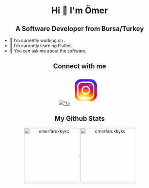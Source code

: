 <h1 align="center">Hi 👋 I'm Ömer</h1>
<h2 align="center">A Software Developer from Bursa/Turkey</h2>



- 🔭 I’m currently working on .
- 🌱 I’m currently learning Flutter.
- 💬 You can ask me about the software.
<h2 align="center">Connect with me</h2>
<p align ="center"> 
    <a href ="https://www.linkedin.com/in/omerfarukkayikci" target ="_blank"> <img src="<img src="https://img.icons8.com/external-justicon-flat-justicon/64/000000/external-linkedin-social-media-justicon-flat-justicon.png"/>"/></a>
    <a href ="https://www.linkedin.com/in/omerfarukkayikci" target ="_blank"><svg xmlns="http://www.w3.org/2000/svg" x="0px" y="0px"
width="96" height="96"
viewBox="0 0 48 48"
style=" fill:#000000;"><path fill="#304ffe" d="M41.67,13.48c-0.4,0.26-0.97,0.5-1.21,0.77c-0.09,0.09-0.14,0.19-0.12,0.29v1.03l-0.3,1.01l-0.3,1l-0.33,1.1 l-0.68,2.25l-0.66,2.22l-0.5,1.67c0,0.26-0.01,0.52-0.03,0.77c-0.07,0.96-0.27,1.88-0.59,2.74c-0.19,0.53-0.42,1.04-0.7,1.52 c-0.1,0.19-0.22,0.38-0.34,0.56c-0.4,0.63-0.88,1.21-1.41,1.72c-0.41,0.41-0.86,0.79-1.35,1.11c0,0,0,0-0.01,0 c-0.08,0.07-0.17,0.13-0.27,0.18c-0.31,0.21-0.64,0.39-0.98,0.55c-0.23,0.12-0.46,0.22-0.7,0.31c-0.05,0.03-0.11,0.05-0.16,0.07 c-0.57,0.27-1.23,0.45-1.89,0.54c-0.04,0.01-0.07,0.01-0.11,0.02c-0.4,0.07-0.79,0.13-1.19,0.16c-0.18,0.02-0.37,0.03-0.55,0.03 l-0.71-0.04l-3.42-0.18c0-0.01-0.01,0-0.01,0l-1.72-0.09c-0.13,0-0.27,0-0.4-0.01c-0.54-0.02-1.06-0.08-1.58-0.19 c-0.01,0-0.01,0-0.01,0c-0.95-0.18-1.86-0.5-2.71-0.93c-0.47-0.24-0.93-0.51-1.36-0.82c-0.18-0.13-0.35-0.27-0.52-0.42 c-0.48-0.4-0.91-0.83-1.31-1.27c-0.06-0.06-0.11-0.12-0.16-0.18c-0.06-0.06-0.12-0.13-0.17-0.19c-0.38-0.48-0.7-0.97-0.96-1.49 c-0.24-0.46-0.43-0.95-0.58-1.49c-0.06-0.19-0.11-0.37-0.15-0.57c-0.01-0.01-0.02-0.03-0.02-0.05c-0.1-0.41-0.19-0.84-0.24-1.27 c-0.06-0.33-0.09-0.66-0.09-1c-0.02-0.13-0.02-0.27-0.02-0.4l1.91-2.95l1.87-2.88l0.85-1.31l0.77-1.18l0.26-0.41v-1.03 c0.02-0.23,0.03-0.47,0.02-0.69c-0.01-0.7-0.15-1.38-0.38-2.03c-0.22-0.69-0.53-1.34-0.85-1.94c-0.38-0.69-0.78-1.31-1.11-1.87 C14,7.4,13.66,6.73,13.75,6.26C14.47,6.09,15.23,6,16,6h16c4.18,0,7.78,2.6,9.27,6.26C41.43,12.65,41.57,13.06,41.67,13.48z"></path><path fill="#4928f4" d="M42,16v0.27l-1.38,0.8l-0.88,0.51l-0.97,0.56l-1.94,1.13l-1.9,1.1l-1.94,1.12l-0.77,0.45 c0,0.48-0.12,0.92-0.34,1.32c-0.31,0.58-0.83,1.06-1.49,1.47c-0.67,0.41-1.49,0.74-2.41,0.98c0,0,0-0.01-0.01,0 c-3.56,0.92-8.42,0.5-10.78-1.26c-0.66-0.49-1.12-1.09-1.32-1.78c-0.06-0.23-0.09-0.48-0.09-0.73v-7.19 c0.01-0.15-0.09-0.3-0.27-0.45c-0.54-0.43-1.81-0.84-3.23-1.25c-1.11-0.31-2.3-0.62-3.3-0.92c-0.79-0.24-1.46-0.48-1.86-0.71 c0.18-0.35,0.39-0.7,0.61-1.03c1.4-2.05,3.54-3.56,6.02-4.13C14.47,6.09,15.23,6,16,6h10.8c5.37,0.94,10.32,3.13,14.47,6.26 c0.16,0.39,0.3,0.8,0.4,1.22c0.18,0.66,0.29,1.34,0.32,2.05C42,15.68,42,15.84,42,16z"></path><path fill="#6200ea" d="M42,16v4.41l-0.22,0.68l-0.75,2.33l-0.78,2.4l-0.41,1.28l-0.38,1.19l-0.37,1.13l-0.36,1.12l-0.19,0.59 l-0.25,0.78c0,0.76-0.02,1.43-0.07,2c-0.01,0.06-0.02,0.12-0.02,0.18c-0.06,0.53-0.14,0.98-0.27,1.36 c-0.01,0.06-0.03,0.12-0.05,0.17c-0.26,0.72-0.65,1.18-1.23,1.48c-0.14,0.08-0.3,0.14-0.47,0.2c-0.53,0.18-1.2,0.27-2.02,0.32 c-0.6,0.04-1.29,0.05-2.07,0.05H31.4l-1.19-0.05L30,37.61l-2.17-0.09l-2.2-0.09l-7.25-0.3l-1.88-0.08h-0.26 c-0.78-0.01-1.45-0.06-2.03-0.14c-0.84-0.13-1.49-0.35-1.98-0.68c-0.7-0.45-1.11-1.11-1.35-2.03c-0.06-0.22-0.11-0.45-0.14-0.7 c-0.1-0.58-0.15-1.25-0.18-2c0-0.15,0-0.3-0.01-0.46c-0.01-0.01,0-0.01,0-0.01v-0.58c-0.01-0.29-0.01-0.59-0.01-0.9l0.05-1.61 l0.03-1.15l0.04-1.34v-0.19l0.07-2.46l0.07-2.46l0.07-2.31l0.06-2.27l0.02-0.6c0-0.31-1.05-0.49-2.22-0.64 c-0.93-0.12-1.95-0.23-2.56-0.37c0.05-0.23,0.1-0.46,0.16-0.68c0.18-0.72,0.45-1.4,0.79-2.05c0.18-0.35,0.39-0.7,0.61-1.03 c2.16-0.95,4.41-1.69,6.76-2.17c2.06-0.43,4.21-0.66,6.43-0.66c7.36,0,14.16,2.49,19.54,6.69c0.52,0.4,1.03,0.83,1.53,1.28 C42,15.68,42,15.84,42,16z"></path><path fill="#673ab7" d="M42,18.37v4.54l-0.55,1.06l-1.05,2.05l-0.56,1.08l-0.51,0.99l-0.22,0.43c0,0.31,0,0.61-0.02,0.9 c0,0.43-0.02,0.84-0.05,1.22c-0.04,0.45-0.1,0.86-0.16,1.24c-0.15,0.79-0.36,1.47-0.66,2.03c-0.04,0.07-0.08,0.14-0.12,0.2 c-0.11,0.18-0.24,0.35-0.38,0.51c-0.18,0.22-0.38,0.41-0.61,0.57c-0.34,0.26-0.74,0.47-1.2,0.63c-0.57,0.21-1.23,0.35-2.01,0.43 c-0.51,0.05-1.07,0.08-1.68,0.08l-0.42,0.02l-2.08,0.12h-0.01L27.5,36.6l-2.25,0.13l-3.1,0.18l-3.77,0.22l-0.55,0.03 c-0.51,0-0.99-0.03-1.45-0.09c-0.05-0.01-0.09-0.02-0.14-0.02c-0.68-0.11-1.3-0.29-1.86-0.54c-0.68-0.3-1.27-0.7-1.77-1.18 c-0.44-0.43-0.82-0.92-1.13-1.47c-0.07-0.13-0.14-0.25-0.2-0.39c-0.3-0.59-0.54-1.25-0.72-1.97c-0.03-0.12-0.06-0.25-0.08-0.38 c-0.06-0.23-0.11-0.47-0.14-0.72c-0.11-0.64-0.17-1.32-0.2-2.03v-0.01c-0.01-0.29-0.02-0.57-0.02-0.87l-0.49-1.17l-0.07-0.18 L9.5,25.99L8.75,24.2l-0.12-0.29l-0.72-1.73l-0.8-1.93c0,0,0,0-0.01,0L6.29,18.3L6,17.59V16c0-0.63,0.06-1.25,0.17-1.85 c0.05-0.23,0.1-0.46,0.16-0.68c0.85-0.49,1.74-0.94,2.65-1.34c2.08-0.93,4.31-1.62,6.62-2.04c1.72-0.31,3.51-0.48,5.32-0.48 c7.31,0,13.94,2.65,19.12,6.97c0.2,0.16,0.39,0.32,0.58,0.49C41.09,17.48,41.55,17.91,42,18.37z"></path><path fill="#8e24aa" d="M42,21.35v5.14l-0.57,1.19l-1.08,2.25l-0.01,0.03c0,0.43-0.02,0.82-0.05,1.17c-0.1,1.15-0.38,1.88-0.84,2.33 c-0.33,0.34-0.74,0.53-1.25,0.63c-0.03,0.01-0.07,0.01-0.1,0.02c-0.16,0.03-0.33,0.05-0.51,0.05c-0.62,0.06-1.35,0.02-2.19-0.04 c-0.09,0-0.19-0.01-0.29-0.02c-0.61-0.04-1.26-0.08-1.98-0.11c-0.39-0.01-0.8-0.02-1.22-0.02h-0.02l-1.01,0.08h-0.01l-2.27,0.16 l-2.59,0.2l-0.38,0.03l-3.03,0.22l-1.57,0.12l-1.55,0.11c-0.27,0-0.53,0-0.79-0.01c0,0-0.01-0.01-0.01,0 c-1.13-0.02-2.14-0.09-3.04-0.26c-0.83-0.14-1.56-0.36-2.18-0.69c-0.64-0.31-1.17-0.75-1.6-1.31c-0.41-0.55-0.71-1.24-0.9-2.07 c0-0.01,0-0.01,0-0.01c-0.14-0.67-0.22-1.45-0.22-2.33l-0.15-0.27L9.7,26.35l-0.13-0.22L9.5,25.99l-0.93-1.65l-0.46-0.83 l-0.58-1.03l-1-1.79L6,19.75v-3.68c0.88-0.58,1.79-1.09,2.73-1.55c1.14-0.58,2.32-1.07,3.55-1.47c1.34-0.44,2.74-0.79,4.17-1.02 c1.45-0.24,2.94-0.36,4.47-0.36c6.8,0,13.04,2.43,17.85,6.47c0.22,0.17,0.43,0.36,0.64,0.54c0.84,0.75,1.64,1.56,2.37,2.41 C41.86,21.18,41.94,21.26,42,21.35z"></path><path fill="#c2185b" d="M42,24.71v7.23c-0.24-0.14-0.57-0.31-0.98-0.49c-0.22-0.11-0.47-0.22-0.73-0.32 c-0.38-0.17-0.79-0.33-1.25-0.49c-0.1-0.04-0.2-0.07-0.31-0.1c-0.18-0.07-0.37-0.13-0.56-0.19c-0.59-0.18-1.24-0.35-1.92-0.5 c-0.26-0.05-0.53-0.1-0.8-0.14c-0.87-0.15-1.8-0.24-2.77-0.25c-0.08-0.01-0.17-0.01-0.25-0.01l-2.57,0.02l-3.5,0.02h-0.01 l-7.49,0.06c-2.38,0-3.84,0.57-4.72,0.8c0,0-0.01,0-0.01,0.01c-0.93,0.24-1.22,0.09-1.3-1.54c-0.02-0.45-0.03-1.03-0.03-1.74 l-0.56-0.43l-0.98-0.74l-0.6-0.46l-0.12-0.09L8.88,24.1l-0.25-0.19l-0.52-0.4l-0.96-0.72L6,21.91v-3.4 c0.1-0.08,0.19-0.15,0.29-0.21c1.45-1,3-1.85,4.64-2.54c1.46-0.62,3-1.11,4.58-1.46c0.43-0.09,0.87-0.18,1.32-0.24 c1.33-0.23,2.7-0.34,4.09-0.34c6.01,0,11.53,2.09,15.91,5.55c0.66,0.52,1.3,1.07,1.9,1.66c0.82,0.78,1.59,1.61,2.3,2.49 c0.14,0.18,0.28,0.36,0.42,0.55C41.64,24.21,41.82,24.46,42,24.71z"></path><path fill="#d81b60" d="M42,28.72V32c0,0.65-0.06,1.29-0.18,1.91c-0.18,0.92-0.49,1.8-0.91,2.62c-0.22,0.05-0.47,0.05-0.75,0.01 c-0.63-0.11-1.37-0.44-2.17-0.87c-0.04-0.01-0.08-0.03-0.11-0.05c-0.25-0.13-0.51-0.27-0.77-0.43c-0.53-0.29-1.09-0.61-1.65-0.91 c-0.12-0.06-0.24-0.12-0.35-0.18c-0.64-0.33-1.3-0.63-1.96-0.86c0,0,0,0-0.01,0c-0.14-0.05-0.29-0.1-0.44-0.14 c-0.57-0.16-1.15-0.26-1.71-0.26l-1.1-0.32l-4.87-1.41c0,0,0,0-0.01,0l-2.99-0.87h-0.01l-1.3-0.38c-3.76,0-6.07,1.6-7.19,0.99 c-0.44-0.23-0.7-0.81-0.79-1.95c-0.03-0.32-0.04-0.68-0.04-1.1l-1.17-0.57l-0.05-0.02h-0.01l-0.84-0.42L9.7,26.35l-0.07-0.03 l-0.17-0.09L7.5,25.28L6,24.55v-3.43c0.17-0.15,0.35-0.29,0.53-0.43c0.19-0.15,0.38-0.29,0.57-0.44c0.01,0,0.01,0,0.01,0 c1.18-0.85,2.43-1.6,3.76-2.22c1.55-0.74,3.2-1.31,4.91-1.68c0.25-0.06,0.51-0.12,0.77-0.16c1.42-0.27,2.88-0.41,4.37-0.41 c5.27,0,10.11,1.71,14.01,4.59c1.13,0.84,2.18,1.77,3.14,2.78c0.79,0.83,1.52,1.73,2.18,2.67c0.05,0.07,0.1,0.14,0.15,0.2 c0.37,0.54,0.71,1.09,1.03,1.66C41.64,28.02,41.82,28.37,42,28.72z"></path><path fill="#f50057" d="M41.82,33.91c-0.18,0.92-0.49,1.8-0.91,2.62c-0.19,0.37-0.4,0.72-0.63,1.06c-0.14,0.21-0.29,0.41-0.44,0.6 c-0.36-0.14-0.89-0.34-1.54-0.56c0,0,0,0,0-0.01c-0.49-0.17-1.05-0.35-1.65-0.52c-0.17-0.05-0.34-0.1-0.52-0.15 c-0.71-0.19-1.45-0.36-2.17-0.46c-0.6-0.1-1.19-0.16-1.74-0.16l-0.46-0.13h-0.01l-2.42-0.7l-1.49-0.43l-1.66-0.48h-0.01l-0.54-0.15 l-6.53-1.88l-1.88-0.54l-1.4-0.33l-2.28-0.54l-0.28-0.07c0,0,0,0-0.01,0l-2.29-0.53c0-0.01,0-0.01,0-0.01l-0.41-0.09l-0.21-0.05 l-1.67-0.39l-0.19-0.05l-1.42-1.17L6,27.9v-4.08c0.37-0.36,0.75-0.7,1.15-1.03c0.12-0.11,0.25-0.21,0.38-0.31 c0.12-0.1,0.25-0.2,0.38-0.3c0.91-0.69,1.87-1.31,2.89-1.84c1.3-0.7,2.68-1.26,4.13-1.66c0.28-0.09,0.56-0.17,0.85-0.23 c1.64-0.41,3.36-0.62,5.14-0.62c4.47,0,8.63,1.35,12.07,3.66c1.71,1.15,3.25,2.53,4.55,4.1c0.66,0.79,1.26,1.62,1.79,2.5 c0.05,0.07,0.09,0.13,0.13,0.2c0.32,0.53,0.62,1.08,0.89,1.64c0.25,0.5,0.47,1,0.67,1.52C41.34,32.25,41.6,33.07,41.82,33.91z"></path><path fill="#ff1744" d="M40.28,37.59c-0.14,0.21-0.29,0.41-0.44,0.6c-0.44,0.55-0.92,1.05-1.46,1.49c-0.47,0.39-0.97,0.74-1.5,1.04 c-0.2-0.05-0.4-0.11-0.61-0.19c-0.66-0.23-1.35-0.61-1.99-1.01c-0.96-0.61-1.79-1.27-2.16-1.57c-0.14-0.12-0.21-0.18-0.21-0.18 l-1.7-0.15L30,37.6l-2.2-0.19l-2.28-0.2l-3.37-0.3l-5.34-0.47l-0.02-0.01l-1.88-0.91l-1.9-0.92l-1.53-0.74l-0.33-0.16l-0.41-0.2 l-1.42-0.69L7.43,31.9l-0.59-0.29L6,31.35v-4.47c0.47-0.56,0.97-1.09,1.5-1.6c0.34-0.32,0.7-0.64,1.07-0.94 c0.06-0.05,0.12-0.1,0.18-0.14c0.04-0.05,0.09-0.08,0.13-0.1c0.59-0.48,1.21-0.91,1.85-1.3c0.74-0.47,1.52-0.89,2.33-1.24 c0.87-0.39,1.78-0.72,2.72-0.97c1.63-0.46,3.36-0.7,5.14-0.7c4.08,0,7.85,1.24,10.96,3.37c1.99,1.36,3.71,3.08,5.07,5.07 c0.45,0.64,0.85,1.32,1.22,2.02c0.13,0.26,0.26,0.52,0.37,0.78c0.12,0.25,0.23,0.5,0.34,0.75c0.21,0.52,0.4,1.04,0.57,1.58 c0.32,1,0.56,2.02,0.71,3.08C40.21,36.89,40.25,37.24,40.28,37.59z"></path><path fill="#ff5722" d="M38.39,39.42c0,0.08,0,0.17-0.01,0.26c-0.47,0.39-0.97,0.74-1.5,1.04c-0.22,0.12-0.44,0.24-0.67,0.34 c-0.23,0.11-0.46,0.21-0.7,0.3c-0.34-0.18-0.8-0.4-1.29-0.61c-0.69-0.31-1.44-0.59-2.02-0.68c-0.14-0.03-0.27-0.04-0.39-0.04 l-1.64-0.21h-0.02l-2.04-0.27l-2.06-0.27l-0.96-0.12l-7.56-0.98c-0.49,0-1.01-0.03-1.55-0.1c-0.66-0.06-1.35-0.16-2.04-0.3 c-0.68-0.12-1.37-0.28-2.03-0.45c-0.69-0.16-1.37-0.35-2-0.53c-0.73-0.22-1.41-0.43-1.98-0.62c-0.47-0.15-0.87-0.29-1.18-0.4 c-0.18-0.43-0.33-0.88-0.44-1.34C6.1,33.66,6,32.84,6,32v-1.67c0.32-0.53,0.67-1.05,1.06-1.54c0.71-0.94,1.52-1.8,2.4-2.56 c0.03-0.04,0.07-0.07,0.1-0.09l0.01-0.01c0.31-0.28,0.63-0.53,0.97-0.77c0.04-0.04,0.08-0.07,0.12-0.1 c0.16-0.12,0.33-0.24,0.51-0.35c1.43-0.97,3.01-1.73,4.7-2.24c1.6-0.48,3.29-0.73,5.05-0.73c3.49,0,6.75,1.03,9.47,2.79 c2.01,1.29,3.74,2.99,5.06,4.98c0.16,0.23,0.31,0.46,0.46,0.7c0.69,1.17,1.26,2.43,1.68,3.75c0.05,0.15,0.09,0.3,0.13,0.46 c0.08,0.27,0.15,0.55,0.21,0.83c0.02,0.07,0.04,0.14,0.06,0.22c0.14,0.63,0.24,1.29,0.31,1.95c0,0.01,0,0.01,0,0.01 C38.36,38.22,38.39,38.82,38.39,39.42z"></path><path fill="#ff6f00" d="M36.33,39.42c0,0.35-0.02,0.73-0.06,1.11c-0.02,0.18-0.04,0.36-0.06,0.53c-0.23,0.11-0.46,0.21-0.7,0.3 c-0.45,0.17-0.91,0.31-1.38,0.41c-0.32,0.07-0.65,0.13-0.98,0.16h-0.01c-0.31-0.19-0.67-0.42-1.04-0.68 c-0.67-0.47-1.37-1-1.93-1.43c-0.01-0.01-0.01-0.01-0.02-0.02c-0.59-0.45-1.01-0.79-1.01-0.79l-1.06,0.04l-2.04,0.07l-0.95,0.04 l-3.82,0.14l-3.23,0.12c-0.21,0.01-0.46,0.01-0.77,0h-0.01c-0.42-0.01-0.92-0.04-1.47-0.09c-0.64-0.05-1.34-0.11-2.05-0.18 c-0.69-0.08-1.39-0.16-2.06-0.24c-0.74-0.08-1.44-0.17-2.04-0.25c-0.47-0.06-0.88-0.11-1.21-0.15c-0.28-0.32-0.53-0.65-0.77-1.01 c-0.36-0.54-0.67-1.11-0.91-1.72c-0.18-0.43-0.33-0.88-0.44-1.34c0.29-0.89,0.67-1.73,1.12-2.54c0.36-0.66,0.78-1.29,1.24-1.89 c0.45-0.59,0.94-1.14,1.47-1.64v-0.01c0.15-0.15,0.3-0.29,0.45-0.42c0.28-0.26,0.57-0.5,0.87-0.73h0.01 c0.01-0.02,0.02-0.02,0.03-0.03c0.24-0.19,0.49-0.36,0.74-0.53c1.48-1.01,3.15-1.76,4.95-2.2c1.19-0.29,2.44-0.45,3.73-0.45 c2.54,0,4.94,0.61,7.05,1.71h0.01c1.81,0.93,3.41,2.21,4.7,3.75c0.71,0.82,1.32,1.72,1.82,2.67c0.35,0.64,0.65,1.31,0.9,1.99 c0.02,0.06,0.04,0.11,0.06,0.16c0.17,0.5,0.32,1.02,0.45,1.54c0.09,0.37,0.16,0.75,0.22,1.13c0.02,0.12,0.04,0.23,0.05,0.35 C36.28,37.99,36.33,38.7,36.33,39.42z"></path><path fill="#ff9800" d="M34.28,39.42v0.1c0,0.34-0.03,0.77-0.06,1.23c-0.03,0.34-0.06,0.69-0.09,1.02c-0.32,0.07-0.65,0.13-0.98,0.16 h-0.01C32.76,41.98,32.39,42,32,42h-1.75l-0.38-0.11l-1.97-0.6l-2-0.6l-4.63-1.39l-2-0.6c0,0-0.83,0.33-2,0.72h-0.01 c-0.45,0.15-0.94,0.31-1.46,0.47c-0.65,0.19-1.34,0.38-2.02,0.53c-0.7,0.16-1.39,0.28-2.01,0.33c-0.19,0.02-0.38,0.03-0.55,0.03 c-0.56-0.31-1.1-0.68-1.59-1.09c-0.43-0.36-0.83-0.75-1.2-1.18c-0.28-0.32-0.53-0.65-0.77-1.01c0.07-0.45,0.15-0.89,0.27-1.32 c0.3-1.19,0.77-2.33,1.39-3.37c0.34-0.59,0.72-1.16,1.16-1.69c0.01-0.03,0.04-0.06,0.07-0.08c-0.01-0.01,0-0.01,0-0.01 c0.13-0.17,0.27-0.33,0.41-0.48c0-0.01,0-0.01,0-0.01c0.41-0.44,0.83-0.86,1.29-1.25c0.16-0.13,0.31-0.26,0.48-0.39 c0.03-0.03,0.06-0.05,0.1-0.08c2.25-1.72,5.06-2.76,8.09-2.76c3.44,0,6.57,1.29,8.94,3.41c1.14,1.03,2.11,2.26,2.84,3.63 c0.06,0.1,0.12,0.21,0.17,0.32c0.09,0.18,0.18,0.37,0.26,0.57c0.33,0.72,0.59,1.48,0.77,2.26c0.02,0.08,0.04,0.16,0.06,0.24 c0.08,0.37,0.15,0.75,0.2,1.13C34.24,38.21,34.28,38.81,34.28,39.42z"></path><path fill="#ffc107" d="M32.22,39.42c0,0.2-0.01,0.42-0.02,0.65c-0.02,0.37-0.05,0.77-0.1,1.18c-0.02,0.25-0.06,0.5-0.1,0.75h-5.48 l-1.06-0.17l-4.14-0.66l-0.59-0.09l-1.35-0.22c-0.59,0-1.87,0.26-3.22,0.51c-0.71,0.13-1.43,0.27-2.08,0.36 c-0.08,0.01-0.16,0.02-0.23,0.03h-0.01c-0.7-0.15-1.38-0.38-2.02-0.68c-0.2-0.09-0.4-0.19-0.6-0.3c-0.56-0.31-1.1-0.68-1.59-1.09 c-0.01-0.12-0.02-0.22-0.02-0.27c0-0.26,0.01-0.51,0.03-0.76c0.04-0.64,0.13-1.26,0.27-1.86c0.22-0.91,0.54-1.79,0.97-2.6 c0.08-0.17,0.17-0.34,0.27-0.5c0.04-0.08,0.09-0.15,0.13-0.23c0.18-0.29,0.38-0.57,0.58-0.85c0.42-0.55,0.89-1.07,1.39-1.54 c0.01,0,0.01,0,0.01,0c0.04-0.04,0.08-0.08,0.12-0.11c0.05-0.04,0.09-0.09,0.14-0.12c0.2-0.18,0.4-0.34,0.61-0.49 c0-0.01,0.01-0.01,0.01-0.01c1.89-1.41,4.23-2.24,6.78-2.24c1.98,0,3.82,0.5,5.43,1.38h0.01c1.38,0.76,2.58,1.79,3.53,3.03 c0.37,0.48,0.7,0.99,0.98,1.53h0.01c0.05,0.1,0.1,0.2,0.15,0.3c0.3,0.59,0.54,1.21,0.72,1.85h0.01c0.01,0.05,0.03,0.1,0.04,0.15 c0.12,0.43,0.22,0.87,0.29,1.32c0.01,0.09,0.02,0.19,0.03,0.28C32.19,38.43,32.22,38.92,32.22,39.42z"></path><path fill="#ffd54f" d="M30.17,39.31c0,0.16,0,0.33-0.02,0.49v0.01c0,0.01,0,0.01,0,0.01c-0.02,0.72-0.12,1.43-0.28,2.07 c0,0.04-0.01,0.07-0.03,0.11h-4.67l-3.85-0.83l-0.51-0.11l-0.08,0.02l-4.27,0.88L16.27,42H16c-0.64,0-1.27-0.06-1.88-0.18 c-0.09-0.02-0.18-0.04-0.27-0.06h-0.01c-0.7-0.15-1.38-0.38-2.02-0.68c-0.02-0.11-0.04-0.22-0.05-0.33 c-0.07-0.43-0.1-0.88-0.1-1.33c0-0.17,0-0.34,0.01-0.51c0.03-0.54,0.11-1.07,0.23-1.58c0.08-0.38,0.19-0.75,0.32-1.1 c0.11-0.31,0.24-0.61,0.38-0.9c0.12-0.25,0.26-0.49,0.4-0.73c0.14-0.23,0.29-0.45,0.45-0.67c0.4-0.55,0.87-1.06,1.39-1.51 c0.3-0.26,0.63-0.51,0.97-0.73c1.46-0.96,3.21-1.52,5.1-1.52c0.37,0,0.73,0.02,1.08,0.07h0.02c1.07,0.12,2.07,0.42,2.99,0.87 c0.01,0,0.01,0,0.01,0c1.45,0.71,2.68,1.78,3.58,3.1c0.15,0.22,0.3,0.46,0.43,0.7c0.11,0.19,0.21,0.39,0.3,0.59 c0.14,0.31,0.27,0.64,0.38,0.97h0.01c0.11,0.37,0.21,0.74,0.28,1.13v0.01C30.11,38.16,30.17,38.73,30.17,39.31z"></path><path fill="#ffe082" d="M28.11,39.52v0.03c0,0.59-0.07,1.17-0.21,1.74c-0.05,0.24-0.12,0.48-0.21,0.71h-4.48l-2.29-0.63L18.63,42H16 c-0.64,0-1.27-0.06-1.88-0.18c-0.02-0.03-0.03-0.06-0.04-0.09c-0.14-0.43-0.25-0.86-0.3-1.31c-0.04-0.29-0.06-0.59-0.06-0.9 c0-0.12,0-0.25,0.02-0.37c0.01-0.47,0.08-0.93,0.2-1.37c0.06-0.3,0.15-0.59,0.27-0.87c0.04-0.14,0.1-0.27,0.17-0.4 c0.15-0.34,0.33-0.67,0.53-0.99c0.22-0.32,0.46-0.62,0.73-0.9c0.32-0.36,0.68-0.69,1.09-0.96c0.7-0.51,1.5-0.89,2.37-1.1 c0.58-0.16,1.19-0.24,1.82-0.24c2,0,3.79,0.8,5.09,2.09c0.05,0.05,0.11,0.11,0.16,0.18h0.01c0.14,0.15,0.27,0.3,0.4,0.47 c0.37,0.47,0.68,0.98,0.92,1.54c0.12,0.26,0.22,0.53,0.3,0.81c0.01,0.04,0.02,0.07,0.03,0.11c0.14,0.49,0.23,1,0.25,1.53 C28.1,39.2,28.11,39.36,28.11,39.52z"></path><path fill="#ffecb3" d="M26.06,39.52c0,0.41-0.05,0.8-0.16,1.17c-0.1,0.4-0.25,0.78-0.44,1.14c-0.03,0.06-0.1,0.17-0.1,0.17h-8.88 c-0.01-0.01-0.02-0.03-0.02-0.04c-0.12-0.19-0.22-0.38-0.3-0.59c-0.2-0.46-0.32-0.96-0.36-1.48c-0.02-0.12-0.02-0.25-0.02-0.37 c0-0.06,0-0.13,0.01-0.19c0.01-0.44,0.07-0.86,0.19-1.25c0.1-0.36,0.23-0.69,0.4-1.01c0,0,0.01-0.01,0.01-0.02 c0.12-0.21,0.25-0.42,0.4-0.62c0.49-0.66,1.14-1.2,1.89-1.55c0.01,0,0.01,0,0.01,0c0.24-0.12,0.49-0.22,0.75-0.29c0,0,0,0,0.01,0 c0.46-0.14,0.96-0.21,1.47-0.21c0.59,0,1.16,0.09,1.68,0.28c0.19,0.05,0.37,0.13,0.55,0.22c0,0,0,0,0.01,0 c0.86,0.41,1.59,1.05,2.09,1.85c0.1,0.15,0.19,0.31,0.27,0.48c0.04,0.07,0.08,0.15,0.11,0.22c0.23,0.52,0.37,1.09,0.41,1.69 c0.01,0.05,0.01,0.1,0.01,0.16C26.06,39.36,26.06,39.44,26.06,39.52z"></path><g><path fill="none" stroke="#fff" stroke-linecap="round" stroke-linejoin="round" stroke-miterlimit="10" stroke-width="2" d="M30,11H18c-3.9,0-7,3.1-7,7v12c0,3.9,3.1,7,7,7h12c3.9,0,7-3.1,7-7V18C37,14.1,33.9,11,30,11z"></path><circle cx="31" cy="16" r="1" fill="#fff"></circle></g><g><circle cx="24" cy="24" r="6" fill="none" stroke="#fff" stroke-linecap="round" stroke-linejoin="round" stroke-miterlimit="10" stroke-width="2"></circle></g></svg></a>
</p>
<h2 align="center">My Github Stats</h2>
<p align="center">
	<a href="https://github.com/omerfarukkykc">
		  <img height="180em" align="center" src="https://github-readme-stats.vercel.app/api?username=omerfarukkykc&show_icons=true&locale=en&theme=dark&include_all_commits=true&count_private=true" alt="omerfarukkykc"/>
		  <img height="180em" align="center" src="https://github-readme-stats.vercel.app/api/top-langs?username=omerfarukkykc&show_icons=true&locale=en&layout=compact&langs_count=8&theme=dark" alt="omerfarukkykc"/>
	</a>
</p>
